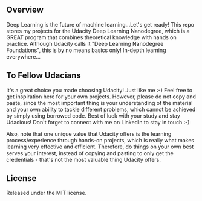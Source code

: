 
## Overview

Deep Learning is the future of machine learning...Let's get ready! This repo stores my projects for the Udacity Deep Learning Nanodegree, which is a GREAT program that combines theoretical knowledge with hands on practice. Although Udacity calls it "Deep Learning Nanodegree Foundations", this is by no means basics only! In-depth learning everywhere...

## To Fellow Udacians

It's a great choice you made choosing Udacity! Just like me :-) Feel free to get inspiration here for your own projects. However, please do not copy and paste, since the most important thing is your understanding of the material and your own ability to tackle different problems, which cannot be achieved by simply using borrowed code. Best of luck with your study and stay Udacious! Don't forget to connect with me on LinkedIn to stay in touch :-)  

Also, note that one unique value that Udacity offers is the learning process/experience through hands-on projects, which is really what makes learning very effective and efficient. Therefore, do things on your own best serves your interest, instead of copying and pasting to only get the credentials - that's not the most valuable thing Udacity offers.

## License

Released under the MIT license.